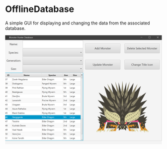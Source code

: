 # OfflineDatabase

A simple GUI for displaying and changing the data from the associated database.

![screenshot](images/screenshot.png)

